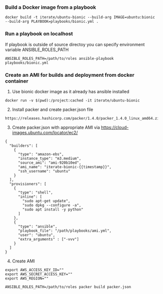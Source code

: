 ### Build a Docker image from a playbook
```
docker build -t iterate/ubuntu-bionic --build-arg IMAGE=ubuntu:bionic --build-arg PLAYBOOK=playbooks/bionic.yml .
```

### Run a playbook on localhost
If playbook is outside of source directoy you can specify environment variable ANSIBLE_ROLES_PATH
```
ANSIBLE_ROLES_PATH=/path/to/roles ansible-playbook playbooks/bionic.yml
```

### Create an AMI for builds and deployment from docker container

1. Use bionic docker image as it already has ansible installed
```
docker run -v $(pwd):/project:cached -it iterate/ubuntu-bionic
```

2. Install packer and create packer.json file
```
https://releases.hashicorp.com/packer/1.4.0/packer_1.4.0_linux_amd64.zip

```

3. Create packer.json with appropriate AMI via https://cloud-images.ubuntu.com/locator/ec2/
```
{
  "builders": [
    {
      "type": "amazon-ebs",
      "instance_type": "m3.medium",
      "source_ami": "ami-920b10ed",
      "ami_name": "iterate-bionic-{{timestamp}}",
      "ssh_username": "ubuntu"
    }
  ],
  "provisioners": [
    {
      "type": "shell",
      "inline": [
        "sudo apt-get update",
        "sudo dpkg --configure -a",
        "sudo apt install -y python"
      ]
    },
    {
      "type": "ansible",
      "playbook_file": "/path/playbooks/ami.yml",
      "user": "ubuntu",
      "extra_arguments" : ["-vvv"]
    }
  ]
}
```

4. Create AMI
```
export AWS_ACCESS_KEY_ID=""
export AWS_SECRET_ACCESS_KEY=""
export AWS_REGION=""

ANSIBLE_ROLES_PATH=/path/to/roles packer build packer.json
```